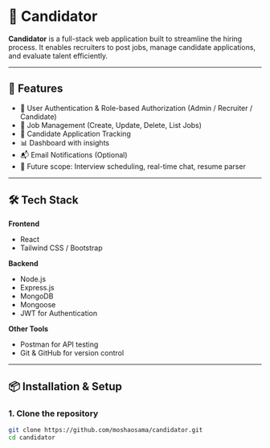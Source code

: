 # 🎯 Candidator

**Candidator** is a full-stack web application built to streamline the hiring process. It enables recruiters to post jobs, manage candidate applications, and evaluate talent efficiently.

---

## 🚀 Features

- 🔐 User Authentication & Role-based Authorization (Admin / Recruiter / Candidate)
- 📝 Job Management (Create, Update, Delete, List Jobs)
- 📂 Candidate Application Tracking
- 📊 Dashboard with insights
- 📬 Email Notifications (Optional)
- 💬 Future scope: Interview scheduling, real-time chat, resume parser

---

## 🛠 Tech Stack

**Frontend**  
- React  
- Tailwind CSS / Bootstrap  

**Backend**  
- Node.js  
- Express.js  
- MongoDB  
- Mongoose  
- JWT for Authentication  

**Other Tools**  
- Postman for API testing  
- Git & GitHub for version control

---

## 📦 Installation & Setup

### 1. Clone the repository

```bash
git clone https://github.com/moshaosama/candidator.git
cd candidator
